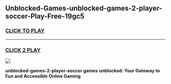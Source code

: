 
## Unblocked-Games-unblocked-games-2-player-soccer-Play-Free-19gc5
<h3>
<a href="https://premium76.site?title=unblocked-games-2-player-soccer&ref=20A">CLICK TO PLAY</a></h3>
<hr>

<h3>
<a href="https://premium76.site?title=unblocked-games-2-player-soccer&ref=20A">CLICK 2 PLAY</a>
  
</h3>

<a href="https://premium76.site?title=unblocked-games-2-player-soccer&ref=20A"><img src="https://clearcache.store/games.png"></a>


**unblocked-games-2-player-soccer games unblocked: Your Gateway to Fun and Accessible Online Gaming**
